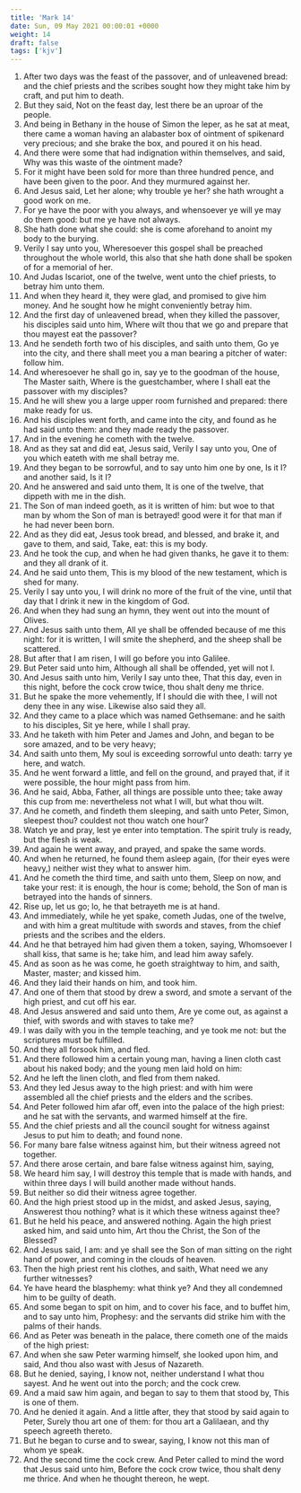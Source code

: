 ```yaml
---
title: 'Mark 14'
date: Sun, 09 May 2021 00:00:01 +0000
weight: 14
draft: false
tags: ['kjv'] 
---
```


1. After two days was the feast of the passover, and of unleavened bread: and the chief priests and the scribes sought how they might take him by craft, and put him to death.
2. But they said, Not on the feast day, lest there be an uproar of the people.
3. And being in Bethany in the house of Simon the leper, as he sat at meat, there came a woman having an alabaster box of ointment of spikenard very precious; and she brake the box, and poured it on his head.
4. And there were some that had indignation within themselves, and said, Why was this waste of the ointment made?
5. For it might have been sold for more than three hundred pence, and have been given to the poor. And they murmured against her.
6. And Jesus said, Let her alone; why trouble ye her? she hath wrought a good work on me.
7. For ye have the poor with you always, and whensoever ye will ye may do them good: but me ye have not always.
8. She hath done what she could: she is come aforehand to anoint my body to the burying.
9. Verily I say unto you, Wheresoever this gospel shall be preached throughout the whole world, this also that she hath done shall be spoken of for a memorial of her.
10. And Judas Iscariot, one of the twelve, went unto the chief priests, to betray him unto them.
11. And when they heard it, they were glad, and promised to give him money. And he sought how he might conveniently betray him.
12. And the first day of unleavened bread, when they killed the passover, his disciples said unto him, Where wilt thou that we go and prepare that thou mayest eat the passover?
13. And he sendeth forth two of his disciples, and saith unto them, Go ye into the city, and there shall meet you a man bearing a pitcher of water: follow him.
14. And wheresoever he shall go in, say ye to the goodman of the house, The Master saith, Where is the guestchamber, where I shall eat the passover with my disciples?
15. And he will shew you a large upper room furnished and prepared: there make ready for us.
16. And his disciples went forth, and came into the city, and found as he had said unto them: and they made ready the passover.
17. And in the evening he cometh with the twelve.
18. And as they sat and did eat, Jesus said, Verily I say unto you, One of you which eateth with me shall betray me.
19. And they began to be sorrowful, and to say unto him one by one, Is it I? and another said, Is it I?
20. And he answered and said unto them, It is one of the twelve, that dippeth with me in the dish.
21. The Son of man indeed goeth, as it is written of him: but woe to that man by whom the Son of man is betrayed! good were it for that man if he had never been born.
22. And as they did eat, Jesus took bread, and blessed, and brake it, and gave to them, and said, Take, eat: this is my body.
23. And he took the cup, and when he had given thanks, he gave it to them: and they all drank of it.
24. And he said unto them, This is my blood of the new testament, which is shed for many.
25. Verily I say unto you, I will drink no more of the fruit of the vine, until that day that I drink it new in the kingdom of God.
26. And when they had sung an hymn, they went out into the mount of Olives.
27. And Jesus saith unto them, All ye shall be offended because of me this night: for it is written, I will smite the shepherd, and the sheep shall be scattered.
28. But after that I am risen, I will go before you into Galilee.
29. But Peter said unto him, Although all shall be offended, yet will not I.
30. And Jesus saith unto him, Verily I say unto thee, That this day, even in this night, before the cock crow twice, thou shalt deny me thrice.
31. But he spake the more vehemently, If I should die with thee, I will not deny thee in any wise. Likewise also said they all.
32. And they came to a place which was named Gethsemane: and he saith to his disciples, Sit ye here, while I shall pray.
33. And he taketh with him Peter and James and John, and began to be sore amazed, and to be very heavy;
34. And saith unto them, My soul is exceeding sorrowful unto death: tarry ye here, and watch.
35. And he went forward a little, and fell on the ground, and prayed that, if it were possible, the hour might pass from him.
36. And he said, Abba, Father, all things are possible unto thee; take away this cup from me: nevertheless not what I will, but what thou wilt.
37. And he cometh, and findeth them sleeping, and saith unto Peter, Simon, sleepest thou? couldest not thou watch one hour?
38. Watch ye and pray, lest ye enter into temptation. The spirit truly is ready, but the flesh is weak.
39. And again he went away, and prayed, and spake the same words.
40. And when he returned, he found them asleep again, (for their eyes were heavy,) neither wist they what to answer him.
41. And he cometh the third time, and saith unto them, Sleep on now, and take your rest: it is enough, the hour is come; behold, the Son of man is betrayed into the hands of sinners.
42. Rise up, let us go; lo, he that betrayeth me is at hand.
43. And immediately, while he yet spake, cometh Judas, one of the twelve, and with him a great multitude with swords and staves, from the chief priests and the scribes and the elders.
44. And he that betrayed him had given them a token, saying, Whomsoever I shall kiss, that same is he; take him, and lead him away safely.
45. And as soon as he was come, he goeth straightway to him, and saith, Master, master; and kissed him.
46. And they laid their hands on him, and took him.
47. And one of them that stood by drew a sword, and smote a servant of the high priest, and cut off his ear.
48. And Jesus answered and said unto them, Are ye come out, as against a thief, with swords and with staves to take me?
49. I was daily with you in the temple teaching, and ye took me not: but the scriptures must be fulfilled.
50. And they all forsook him, and fled.
51. And there followed him a certain young man, having a linen cloth cast about his naked body; and the young men laid hold on him:
52. And he left the linen cloth, and fled from them naked.
53. And they led Jesus away to the high priest: and with him were assembled all the chief priests and the elders and the scribes.
54. And Peter followed him afar off, even into the palace of the high priest: and he sat with the servants, and warmed himself at the fire.
55. And the chief priests and all the council sought for witness against Jesus to put him to death; and found none.
56. For many bare false witness against him, but their witness agreed not together.
57. And there arose certain, and bare false witness against him, saying,
58. We heard him say, I will destroy this temple that is made with hands, and within three days I will build another made without hands.
59. But neither so did their witness agree together.
60. And the high priest stood up in the midst, and asked Jesus, saying, Answerest thou nothing? what is it which these witness against thee?
61. But he held his peace, and answered nothing. Again the high priest asked him, and said unto him, Art thou the Christ, the Son of the Blessed?
62. And Jesus said, I am: and ye shall see the Son of man sitting on the right hand of power, and coming in the clouds of heaven.
63. Then the high priest rent his clothes, and saith, What need we any further witnesses?
64. Ye have heard the blasphemy: what think ye? And they all condemned him to be guilty of death.
65. And some began to spit on him, and to cover his face, and to buffet him, and to say unto him, Prophesy: and the servants did strike him with the palms of their hands.
66. And as Peter was beneath in the palace, there cometh one of the maids of the high priest:
67. And when she saw Peter warming himself, she looked upon him, and said, And thou also wast with Jesus of Nazareth.
68. But he denied, saying, I know not, neither understand I what thou sayest. And he went out into the porch; and the cock crew.
69. And a maid saw him again, and began to say to them that stood by, This is one of them.
70. And he denied it again. And a little after, they that stood by said again to Peter, Surely thou art one of them: for thou art a Galilaean, and thy speech agreeth thereto.
71. But he began to curse and to swear, saying, I know not this man of whom ye speak.
72. And the second time the cock crew. And Peter called to mind the word that Jesus said unto him, Before the cock crow twice, thou shalt deny me thrice. And when he thought thereon, he wept.
